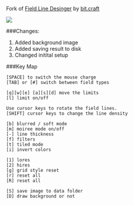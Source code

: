 Fork of [Field Line Desinger](http://www.openprocessing.org/sketch/34033) by [bit.craft](http://www.openprocessing.org/user/1720)

![](http://www.openprocessing.org/sketch/thumbnail/34033)

###Changes:
1. Added background image
2. Added saving result to disk
3. Changed initital setup


###Key Map
      
    [SPACE] to switch the mouse charge
    [TAB] or [#] switch between field types 
      
    [q][w][e] [a][s][d] move the limits 
    [l] limit on/off
      
    Use cursor keys to rotate the field lines.
    [SHIFT] cursor keys to change the line density
      
    [b] blurred / soft mode
    [m] moiree mode on/off
    [-] line thickness
    [f] filters
    [t] tiled mode
    [i] invert colors
    
    [1] lores 
    [2] hires
    [g] grid style reset
    [r] reset all
    [R] reset all
    
    [S] save image to data folder
    [D] draw background or not